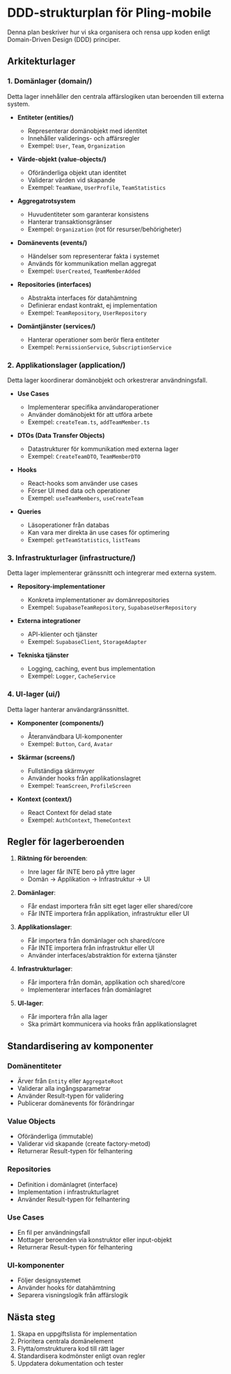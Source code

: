 # DDD-strukturplan för Pling-mobile

Denna plan beskriver hur vi ska organisera och rensa upp koden enligt Domain-Driven Design (DDD) principer.

## Arkitekturlager

### 1. Domänlager (domain/)
Detta lager innehåller den centrala affärslogiken utan beroenden till externa system.

- **Entiteter (entities/)**
  - Representerar domänobjekt med identitet
  - Innehåller validerings- och affärsregler
  - Exempel: `User`, `Team`, `Organization`

- **Värde-objekt (value-objects/)**
  - Oföränderliga objekt utan identitet
  - Validerar värden vid skapande
  - Exempel: `TeamName`, `UserProfile`, `TeamStatistics`

- **Aggregatrotsystem**
  - Huvudentiteter som garanterar konsistens
  - Hanterar transaktionsgränser
  - Exempel: `Organization` (rot för resurser/behörigheter)

- **Domänevents (events/)**
  - Händelser som representerar fakta i systemet
  - Används för kommunikation mellan aggregat
  - Exempel: `UserCreated`, `TeamMemberAdded`

- **Repositories (interfaces)**
  - Abstrakta interfaces för datahämtning
  - Definierar endast kontrakt, ej implementation
  - Exempel: `TeamRepository`, `UserRepository`

- **Domäntjänster (services/)**
  - Hanterar operationer som berör flera entiteter
  - Exempel: `PermissionService`, `SubscriptionService`

### 2. Applikationslager (application/)
Detta lager koordinerar domänobjekt och orkestrerar användningsfall.

- **Use Cases**
  - Implementerar specifika användaroperationer
  - Använder domänobjekt för att utföra arbete
  - Exempel: `createTeam.ts`, `addTeamMember.ts`

- **DTOs (Data Transfer Objects)**
  - Datastrukturer för kommunikation med externa lager
  - Exempel: `CreateTeamDTO`, `TeamMemberDTO`

- **Hooks**
  - React-hooks som använder use cases
  - Förser UI med data och operationer
  - Exempel: `useTeamMembers`, `useCreateTeam`

- **Queries**
  - Läsoperationer från databas
  - Kan vara mer direkta än use cases för optimering
  - Exempel: `getTeamStatistics`, `listTeams`

### 3. Infrastrukturlager (infrastructure/)
Detta lager implementerar gränssnitt och integrerar med externa system.

- **Repository-implementationer**
  - Konkreta implementationer av domänrepositories
  - Exempel: `SupabaseTeamRepository`, `SupabaseUserRepository`

- **Externa integrationer**
  - API-klienter och tjänster
  - Exempel: `SupabaseClient`, `StorageAdapter`

- **Tekniska tjänster**
  - Logging, caching, event bus implementation
  - Exempel: `Logger`, `CacheService`

### 4. UI-lager (ui/)
Detta lager hanterar användargränssnittet.

- **Komponenter (components/)**
  - Återanvändbara UI-komponenter
  - Exempel: `Button`, `Card`, `Avatar`

- **Skärmar (screens/)**
  - Fullständiga skärmvyer
  - Använder hooks från applikationslagret
  - Exempel: `TeamScreen`, `ProfileScreen`

- **Kontext (context/)**
  - React Context för delad state
  - Exempel: `AuthContext`, `ThemeContext`

## Regler för lagerberoenden

1. **Riktning för beroenden**:
   - Inre lager får INTE bero på yttre lager
   - Domän → Applikation → Infrastruktur → UI

2. **Domänlager**:
   - Får endast importera från sitt eget lager eller shared/core
   - Får INTE importera från applikation, infrastruktur eller UI

3. **Applikationslager**:
   - Får importera från domänlager och shared/core
   - Får INTE importera från infrastruktur eller UI
   - Använder interfaces/abstraktion för externa tjänster

4. **Infrastrukturlager**:
   - Får importera från domän, applikation och shared/core
   - Implementerar interfaces från domänlagret

5. **UI-lager**:
   - Får importera från alla lager
   - Ska primärt kommunicera via hooks från applikationslagret

## Standardisering av komponenter

### Domänentiteter
- Ärver från `Entity` eller `AggregateRoot`
- Validerar alla ingångsparametrar
- Använder Result-typen för validering
- Publicerar domänevents för förändringar

### Value Objects
- Oföränderliga (immutable)
- Validerar vid skapande (create factory-metod)
- Returnerar Result-typen för felhantering

### Repositories
- Definition i domänlagret (interface)
- Implementation i infrastrukturlagret
- Använder Result-typen för felhantering

### Use Cases
- En fil per användningsfall
- Mottager beroenden via konstruktor eller input-objekt
- Returnerar Result-typen för felhantering

### UI-komponenter
- Följer designsystemet
- Använder hooks för datahämtning
- Separera visningslogik från affärslogik

## Nästa steg

1. Skapa en uppgiftslista för implementation
2. Prioritera centrala domänelement
3. Flytta/omstrukturera kod till rätt lager
4. Standardisera kodmönster enligt ovan regler
5. Uppdatera dokumentation och tester 